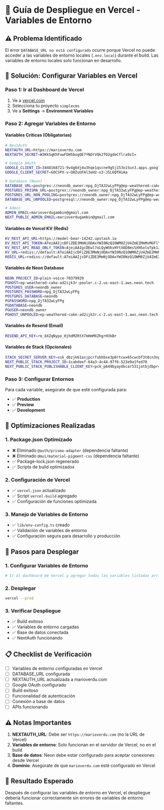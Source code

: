 # 🚀 Guía de Despliegue en Vercel - Variables de Entorno

## ⚠️ Problema Identificado

El error `DATABASE_URL no está configurado` ocurre porque Vercel no puede acceder a las variables de entorno locales (`.env.local`) durante el build. Las variables de entorno locales solo funcionan en desarrollo.

## 🔧 Solución: Configurar Variables en Vercel

### **Paso 1: Ir al Dashboard de Vercel**
1. Ve a [vercel.com](https://vercel.com)
2. Selecciona tu proyecto `simplecms`
3. Ve a **Settings** → **Environment Variables**

### **Paso 2: Agregar Variables de Entorno**

#### **Variables Críticas (Obligatorias)**
```bash
# NextAuth
NEXTAUTH_URL=https://marioverdu.com
NEXTAUTH_SECRET=W3KkSqKhFuwFDH5bogQE7YNOrVQk2TO2gdeCflra9zI=

# Google OAuth
GOOGLE_CLIENT_ID=3448168721-9v4g6dj4u3hqe1qscne9g5j153oi5un3.apps.googleusercontent.com
GOOGLE_CLIENT_SECRET=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

# Database (Neon)
DATABASE_URL=postgres://neondb_owner:npg_DjTA32wLyFPg@ep-weathered-cake-ad2ijk3r-pooler.c-2.us-east-1.aws.neon.tech/neondb?sslmode=require
POSTGRES_PRISMA_URL=postgres://neondb_owner:npg_DjTA32wLyFPg@ep-weathered-cake-ad2ijk3r-pooler.c-2.us-east-1.aws.neon.tech/neondb?connect_timeout=15&sslmode=require
POSTGRES_URL_NON_POOLING=postgres://neondb_owner:npg_DjTA32wLyFPg@ep-weathered-cake-ad2ijk3r.c-2.us-east-1.aws.neon.tech/neondb?sslmode=require
DATABASE_URL_UNPOOLED=postgresql://neondb_owner:npg_DjTA32wLyFPg@ep-weathered-cake-ad2ijk3r.c-2.us-east-1.aws.neon.tech/neondb?sslmode=require

# Admin
ADMIN_EMAIL=marioverdugambin@gmail.com
NEXT_PUBLIC_ADMIN_EMAIL=marioverdugambin@gmail.com
```

#### **Variables de Vercel KV (Redis)**
```bash
KV_REST_API_URL=https://model-bear-14242.upstash.io
KV_REST_API_TOKEN=ATeiAAIjcDFiZDE3MmNjODAxYWI0NzQ1OWM0ZjU4ZmE2MmMxMGFlY3AxMA
KV_REST_API_READ_ONLY_TOKEN=AjeiAAIgcDEwl7oLQyWOkvHYtX8D8msSXH5oloTpk1z7Cx_SUvH5JA
KV_URL=rediss://default:ATeiAAIjcDFiZDE3MmNjODAxYWI0NzQ1OWM0ZjU4ZmE2MmMxMGFlY3AxMA@model-bear-14242.upstash.io:6379
REDIS_URL=rediss://default:ATeiAAIjcDFiZDE3MmNjODAxYWI0NzQ1OWM0ZjU4ZmE2MmMxMGFlY3AxMA@model-bear-14242.upstash.io:6379
```

#### **Variables de Neon Database**
```bash
NEON_PROJECT_ID=plain-voice-70379929
PGHOST=ep-weathered-cake-ad2ijk3r-pooler.c-2.us-east-1.aws.neon.tech
POSTGRES_USER=neondb_owner
POSTGRES_PASSWORD=npg_DjTA32wLyFPg
POSTGRES_DATABASE=neondb
PGPASSWORD=npg_DjTA32wLyFPg
PGDATABASE=neondb
PGUSER=neondb_owner
PGHOST_UNPOOLED=ep-weathered-cake-ad2ijk3r.c-2.us-east-1.aws.neon.tech
```

#### **Variables de Resend (Email)**
```bash
RESEND_API_KEY=re_bXZqNypo_HjhdM2RtX7mHmMXZhgrH3kBr
```

#### **Variables de Stack (Opcionales)**
```bash
STACK_SECRET_SERVER_KEY=ssk_dbzjk61asjpcrfsbhbxe3p0rtcwx65cwcbf3t8cn3np2r
NEXT_PUBLIC_STACK_PROJECT_ID=1cabdeef-64a3-4c44-97f6-523e9a1fed70
NEXT_PUBLIC_STACK_PUBLISHABLE_CLIENT_KEY=pck_p649byaydkcar531jatbjdbpr4pgqv4syc7dpf3vfgjs8
```

### **Paso 3: Configurar Entornos**

Para cada variable, asegúrate de que esté configurada para:
- ✅ **Production**
- ✅ **Preview** 
- ✅ **Development**

## 🔧 Optimizaciones Realizadas

### **1. Package.json Optimizado**
- ❌ Eliminado `@auth/prisma-adapter` (dependencia faltante)
- ❌ Eliminado `@mui/material-pigment-css` (dependencia faltante)
- ✅ Package-lock.json regenerado
- ✅ Scripts de build optimizados

### **2. Configuración de Vercel**
- ✅ `vercel.json` actualizado
- ✅ Script `vercel-build` agregado
- ✅ Configuración de funciones optimizada

### **3. Manejo de Variables de Entorno**
- ✅ `lib/env-config.ts` creado
- ✅ Validación de variables de entorno
- ✅ Configuración segura para desarrollo y producción

## 🚀 Pasos para Desplegar

### **1. Configurar Variables de Entorno**
```bash
# Ir al dashboard de Vercel y agregar todas las variables listadas arriba
```

### **2. Desplegar**
```bash
vercel --prod
```

### **3. Verificar Despliegue**
- ✅ Build exitoso
- ✅ Variables de entorno cargadas
- ✅ Base de datos conectada
- ✅ NextAuth funcionando

## 📋 Checklist de Verificación

- [ ] Variables de entorno configuradas en Vercel
- [ ] DATABASE_URL configurada
- [ ] NEXTAUTH_URL actualizada a marioverdu.com
- [ ] Google OAuth configurado
- [ ] Build exitoso
- [ ] Funcionalidad de autenticación
- [ ] Conexión a base de datos
- [ ] APIs funcionando

## ⚠️ Notas Importantes

1. **NEXTAUTH_URL**: Debe ser `https://marioverdu.com` (no la URL de Vercel)
2. **Variables de entorno**: Solo funcionan en el servidor de Vercel, no en el build
3. **Base de datos**: Neon debe estar configurado para aceptar conexiones desde Vercel
4. **Dominio**: Asegúrate de que `marioverdu.com` esté configurado en Vercel

## 🎯 Resultado Esperado

Después de configurar las variables de entorno en Vercel, el despliegue debería funcionar correctamente sin errores de variables de entorno faltantes.
